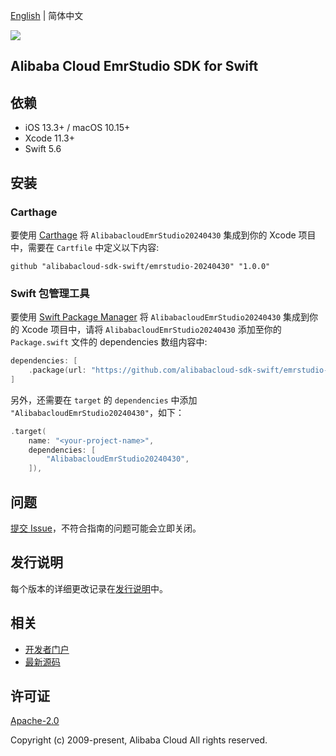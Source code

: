 [English](README.md) | 简体中文

![](https://aliyunsdk-pages.alicdn.com/icons/AlibabaCloud.svg)

## Alibaba Cloud EmrStudio SDK for Swift

## 依赖

- iOS 13.3+ / macOS 10.15+
- Xcode 11.3+
- Swift 5.6

## 安装

### Carthage

要使用 [Carthage](https://github.com/Carthage/Carthage) 将 `AlibabacloudEmrStudio20240430` 集成到你的 Xcode 项目中，需要在 `Cartfile` 中定义以下内容:

```ogdl
github "alibabacloud-sdk-swift/emrstudio-20240430" "1.0.0"
```

### Swift 包管理工具

要使用 [Swift Package Manager](https://swift.org/package-manager/) 将 `AlibabacloudEmrStudio20240430` 集成到你的 Xcode 项目中，请将 `AlibabacloudEmrStudio20240430` 添加至你的 `Package.swift` 文件的 dependencies 数组内容中:

```swift
dependencies: [
    .package(url: "https://github.com/alibabacloud-sdk-swift/emrstudio-20240430.git", from: "1.0.0")
]
```

另外，还需要在 `target` 的 `dependencies` 中添加 `"AlibabacloudEmrStudio20240430"`，如下：

```swift
.target(
    name: "<your-project-name>",
    dependencies: [
        "AlibabacloudEmrStudio20240430",
    ]),
```

## 问题

[提交 Issue](https://github.com/alibabacloud-sdk-swift/emrstudio-20240430/issues/new)，不符合指南的问题可能会立即关闭。

## 发行说明

每个版本的详细更改记录在[发行说明](./ChangeLog.txt)中。

## 相关

* [开发者门户](https://next.api.aliyun.com/home)
* [最新源码](https://github.com/alibabacloud-sdk-swift/emrstudio-20240430)

## 许可证

[Apache-2.0](http://www.apache.org/licenses/LICENSE-2.0)

Copyright (c) 2009-present, Alibaba Cloud All rights reserved.

